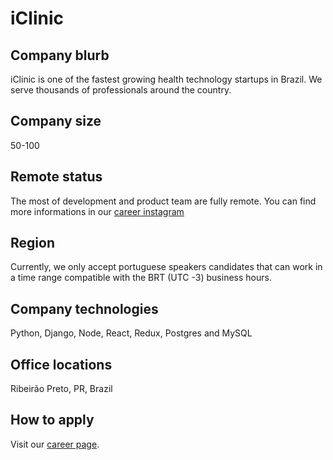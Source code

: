 # iClinic

## Company blurb

iClinic is one of the fastest growing health technology startups in Brazil. We serve thousands of professionals around the country. 

## Company size

50-100

## Remote status

The most of development and product team are fully remote. You can find more informations in our [career instagram](https://www.instagram.com/carreirasiclinic/?hl=en)

## Region

Currently, we only accept portuguese speakers candidates that can work in a time range compatible with the BRT (UTC -3) business hours.

## Company technologies

Python, Django, Node, React, Redux, Postgres and MySQL

## Office locations

Ribeirão Preto, PR, Brazil

## How to apply

Visit our [career page](https://vagas.iclinic.com.br/).
